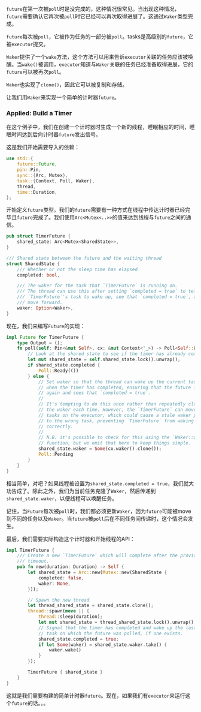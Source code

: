 ​	`future`在第一次被`poll`时是没完成的，这种情况很常见。当出现这种情况，`future`需要确认它再次被`poll`时它已经可以再次取得进展了。这通过`Waker`类型完成。

`future`每次被`poll`，它被作为任务的一部分被`poll`。tasks是高级别的`future`，它被`executor`提交。

`Waker`提供了一个`wake`方法，这个方法可以用来告诉`executor`关联的任务应该被唤醒。当`wake()`被调用，`executor`知道与`Waker`关联的任务已经准备取得进展，它的`future`可以被再次`poll`。

`Waker`也实现了`clone()`，因此它可以被复制和存储。

让我们用`Waker`来实现一个简单的计时器`future`。



### Applied: Build a Timer

在这个例子中，我们在创建一个计时器时生成一个新的线程，睡眠相应的时间，睡眠时间达到后向计时器`future`发出信号。

这是我们开始需要导入的依赖：

```rust
use std::{
    future::Future,
    pin::Pin,
    sync::{Arc, Mutex},
    task::{Context, Poll, Waker},
    thread,
    time::Duration,
};
```

开始定义`future`类型。我们的`future`需要有一种方式在线程中传达计时器已经完毕且`future`完成了。我们使用`Arc<Mutex<..>>`的值来达到线程与`future`之间的通信。

```rust
pub struct TimerFuture {
    shared_state: Arc<Mutex<SharedState>>,
}

/// Shared state between the future and the waiting thread
struct SharedState {
    /// Whether or not the sleep time has elapsed
    completed: bool,

    /// The waker for the task that `TimerFuture` is running on.
    /// The thread can use this after setting `completed = true` to tell
    /// `TimerFuture`'s task to wake up, see that `completed = true`, and
    /// move forward.
    waker: Option<Waker>,
}
```

现在，我们来编写`Future`的实现：

```rust
impl Future for TimerFuture {
    type Output = ();
    fn poll(self: Pin<&mut Self>, cx: &mut Context<'_>) -> Poll<Self::Output> {
        // Look at the shared state to see if the timer has already completed.
        let mut shared_state = self.shared_state.lock().unwrap();
        if shared_state.completed {
            Poll::Ready(())
        } else {
            // Set waker so that the thread can wake up the current task
            // when the timer has completed, ensuring that the future is polled
            // again and sees that `completed = true`.
            //
            // It's tempting to do this once rather than repeatedly cloning
            // the waker each time. However, the `TimerFuture` can move between
            // tasks on the executor, which could cause a stale waker pointing
            // to the wrong task, preventing `TimerFuture` from waking up
            // correctly.
            //
            // N.B. it's possible to check for this using the `Waker::will_wake`
            // function, but we omit that here to keep things simple.
            shared_state.waker = Some(cx.waker().clone());
            Poll::Pending
        }
    }
}
```

相当简单，对吧？如果线程被设置为`shared_state.completed = true`，我们就大功告成了。除此之外，我们为当前任务克隆了`Waker`，然后传递到`shared_state.waker`，以便线程可以唤醒任务。

记住，当`Future`每次被`poll`时，我们都必须更新`Waker`，因为`future`可能被move到不同的任务以及`Waker`。当`future`被`poll`后在不同任务间传递时，这个情况会发生。

最后，我们需要实际构造这个计时器和开始线程的API：

```rust
impl TimerFuture {
    /// Create a new `TimerFuture` which will complete after the provided
    /// timeout.
    pub fn new(duration: Duration) -> Self {
        let shared_state = Arc::new(Mutex::new(SharedState {
            completed: false,
            waker: None,
        }));

        // Spawn the new thread
        let thread_shared_state = shared_state.clone();
        thread::spawn(move || {
            thread::sleep(duration);
            let mut shared_state = thread_shared_state.lock().unwrap();
            // Signal that the timer has completed and wake up the last
            // task on which the future was polled, if one exists.
            shared_state.completed = true;
            if let Some(waker) = shared_state.waker.take() {
                waker.wake()
            }
        });

        TimerFuture { shared_state }
    }
}
```

这就是我们需要构建的简单计时器`future`。现在，如果我们有`executor`来运行这个`future`的话。。。

